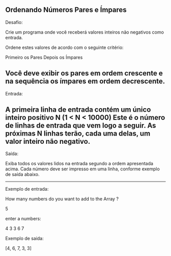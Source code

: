
## Ordenando Números Pares e Ímpares

Desafio:

Crie um programa onde você receberá valores inteiros
não negativos como entrada.

Ordene estes valores de acordo com o seguinte critério:

Primeiro os Pares
Depois os Ímpares

Você deve exibir os pares em ordem crescente e na sequência
os ímpares em ordem decrescente.
---
Entrada:


 A primeira linha de entrada contém um único inteiro positivo
N (1 < N < 10000) Este é o número de linhas de entrada que vem
logo a seguir. As próximas N linhas terão, cada uma delas, um
valor inteiro não negativo.
---
Saída:


 Exiba todos os valores lidos na entrada segundo a ordem apresentada
acima. Cada número deve ser impresso em uma linha, conforme exemplo de
saída abaixo.

---

Exemplo de entrada:

How many numbers do you want to add to the Array ?

5

enter a numbers:

4 3 3 6 7

Exemplo de saida:

[4, 6, 7, 3, 3]